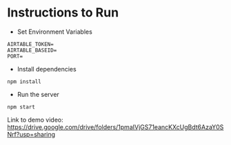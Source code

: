# Instructions to Run

- Set Environment Variables

```
AIRTABLE_TOKEN=
AIRTABLE_BASEID=
PORT=
```

- Install dependencies

```
npm install
```

- Run the server

```
npm start
```

Link to demo video: https://drive.google.com/drive/folders/1pmaIVjGS71eancKXcUgBdt6AzaY0SNrf?usp=sharing
